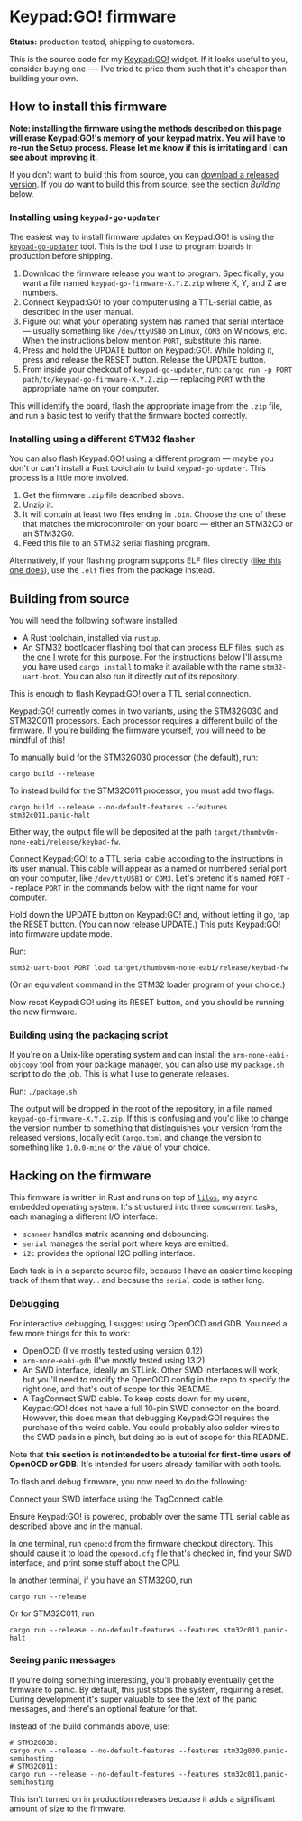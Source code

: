 # Keypad:GO! firmware

**Status:** production tested, shipping to customers.

This is the source code for my [Keypad:GO!] widget. If it looks useful to you,
consider buying one --- I've tried to price them such that it's cheaper than
building your own.

## How to install this firmware

**Note: installing the firmware using the methods described on this page will
erase Keypad:GO!'s memory of your keypad matrix. You will have to re-run the
Setup process. Please let me know if this is irritating and I can see about
improving it.**

If you don't want to build this from source, you can [download a released
version](https://github.com/cbiffle/keypad-go-firmware/releases). If you *do*
want to build this from source, see the section _Building_ below.

### Installing using `keypad-go-updater`

The easiest way to install firmware updates on Keypad:GO! is using the
[`keypad-go-updater`] tool. This is the tool I use to program boards in
production before shipping.

1. Download the firmware release you want to program. Specifically, you want a
   file named `keypad-go-firmware-X.Y.Z.zip` where X, Y, and Z are numbers.
2. Connect Keypad:GO! to your computer using a TTL-serial cable, as described in
   the user manual.
3. Figure out what your operating system has named that serial interface —
   usually something like `/dev/ttyUSB0` on Linux, `COM3` on Windows, etc. When
   the instructions below mention `PORT`, substitute this name.
4. Press and hold the UPDATE button on Keypad:GO!. While holding it, press and
   release the RESET button. Release the UPDATE button.
5. From inside your checkout of `keypad-go-updater`, run:
    `cargo run -p PORT path/to/keypad-go-firmware-X.Y.Z.zip` — replacing
    `PORT` with the appropriate name on your computer.

This will identify the board, flash the appropriate image from the `.zip` file,
and run a basic test to verify that the firmware booted correctly.

### Installing using a different STM32 flasher

You can also flash Keypad:GO! using a different program — maybe you don't or
can't install a Rust toolchain to build `keypad-go-updater`. This process is a
little more involved.

1. Get the firmware `.zip` file described above.
2. Unzip it.
3. It will contain at least two files ending in `.bin`. Choose the one of these
   that matches the microcontroller on your board — either an STM32C0 or an
   STM32G0.
4. Feed this file to an STM32 serial flashing program.

Alternatively, if your flashing program supports ELF files directly ([like this
one does](https://github.com/cbiffle/stm32-uart-boot/)), use the `.elf` files
from the package instead.

## Building from source

You will need the following software installed:

- A Rust toolchain, installed via `rustup`.
- An STM32 bootloader flashing tool that can process ELF files, such as [the one
  I wrote for this purpose][stm32-uart-boot]. For the instructions below I'll
  assume you have used `cargo install` to make it available with the name
  `stm32-uart-boot`. You can also run it directly out of its repository.

This is enough to flash Keypad:GO! over a TTL serial connection. 

Keypad:GO! currently comes in two variants, using the STM32G030 and STM32C011
processors. Each processor requires a different build of the firmware. If you're
building the firmware yourself, you will need to be mindful of this!

To manually build for the STM32G030 processor (the default), run:

```
cargo build --release
```

To instead build for the STM32C011 processor, you must add two flags:

```
cargo build --release --no-default-features --features stm32c011,panic-halt
```

Either way, the output file will be deposited at the path
`target/thumbv6m-none-eabi/release/keybad-fw`.

Connect Keypad:GO! to a TTL serial cable according to the instructions in its
user manual. This cable will appear as a named or numbered serial port on your
computer, like `/dev/ttyUSB1` or `COM3`. Let's pretend it's named `PORT` --
replace `PORT` in the commands below with the right name for your computer.

Hold down the UPDATE button on Keypad:GO! and, without letting it go, tap the
RESET button. (You can now release UPDATE.) This puts Keypad:GO! into firmware
update mode.

Run:

```
stm32-uart-boot PORT load target/thumbv6m-none-eabi/release/keybad-fw
```

(Or an equivalent command in the STM32 loader program of your choice.)

Now reset Keypad:GO! using its RESET button, and you should be running the new
firmware.

### Building using the packaging script

If you're on a Unix-like operating system and can install the
`arm-none-eabi-objcopy` tool from your package manager, you can also use my
`package.sh` script to do the job. This is what I use to generate releases.

Run: `./package.sh`

The output will be dropped in the root of the repository, in a file named
`keypad-go-firmware-X.Y.Z.zip`. If this is confusing and you'd like to change
the version number to something that distinguishes your version from the
released versions, locally edit `Cargo.toml` and change the version to something
like `1.0.0-mine` or the value of your choice.


## Hacking on the firmware

This firmware is written in Rust and runs on top of [`lilos`], my async embedded
operating system. It's structured into three concurrent tasks, each managing a
different I/O interface:

- `scanner` handles matrix scanning and debouncing.
- `serial` manages the serial port where keys are emitted.
- `i2c` provides the optional I2C polling interface.

Each task is in a separate source file, because I have an easier time keeping
track of them that way... and because the `serial` code is rather long.


### Debugging

For interactive debugging, I suggest using OpenOCD and GDB. You need a few more
things for this to work:

- OpenOCD (I've mostly tested using version 0.12)
- `arm-none-eabi-gdb` (I've mostly tested using 13.2)
- An SWD interface, ideally an STLink. Other SWD interfaces will work, but
  you'll need to modify the OpenOCD config in the repo to specify the right one,
  and that's out of scope for this README.
- A TagConnect SWD cable. To keep costs down for my users, Keypad:GO! does not
  have a full 10-pin SWD connector on the board. However, this does mean that
  debugging Keypad:GO! requires the purchase of this weird cable. You could
  probably also solder wires to the SWD pads in a pinch, but doing so is out of
  scope for this README.

Note that **this section is not intended to be a tutorial for first-time users
of OpenOCD or GDB.** It's intended for users already familiar with both tools.

To flash and debug firmware, you now need to do the following:

Connect your SWD interface using the TagConnect cable.

Ensure Keypad:GO! is powered, probably over the same TTL serial cable as
described above and in the manual.

In one terminal, run `openocd` from the firmware checkout directory. This should
cause it to load the `openocd.cfg` file that's checked in, find your SWD
interface, and print some stuff about the CPU.

In another terminal, if you have an STM32G0, run

```
cargo run --release
```

Or for STM32C011, run

```
cargo run --release --no-default-features --features stm32c011,panic-halt
```

### Seeing panic messages

If you're doing something interesting, you'll probably eventually get the
firmware to panic. By default, this just stops the system, requiring a reset.
During development it's super valuable to see the text of the panic messages,
and there's an optional feature for that.

Instead of the build commands above, use:

```
# STM32G030:
cargo run --release --no-default-features --features stm32g030,panic-semihosting
# STM32C011:
cargo run --release --no-default-features --features stm32c011,panic-semihosting
```

This isn't turned on in production releases because it adds a significant amount
of size to the firmware.

[Keypad:GO!]: https://www.tindie.com/products/owl/keypad-go/
[stm32-uart-boot]: https://github.com/cbiffle/stm32-uart-boot/
[`lilos`]: https://github.com/cbiffle/lilos
[`keypad-go-updater`]: https://github.com/cbiffle/keypad-go-updater
